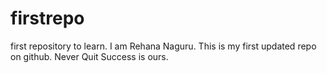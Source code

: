 # firstrepo
first repository to learn.
I am Rehana Naguru.
This is my first updated repo on github.
Never Quit Success is ours.
